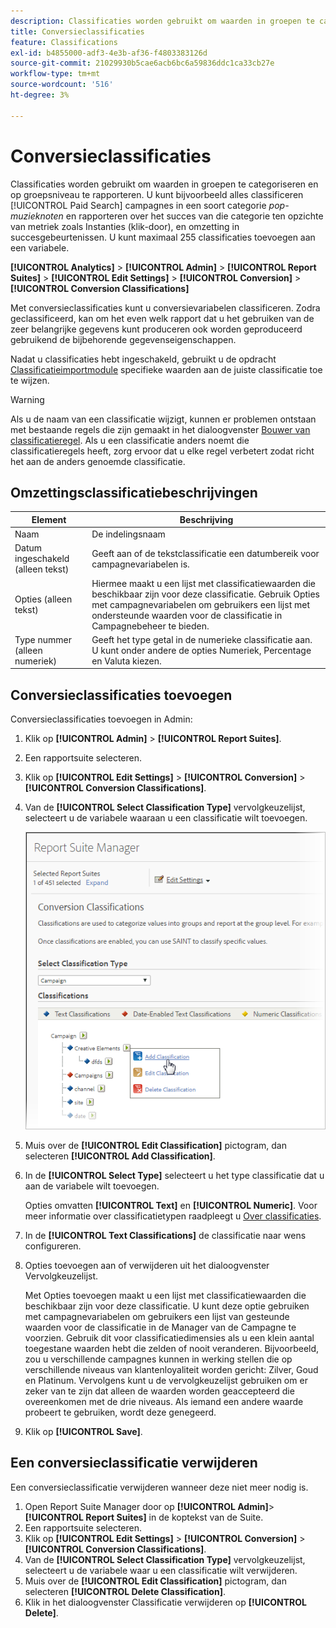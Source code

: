 ```yaml
---
description: Classificaties worden gebruikt om waarden in groepen te categoriseren en op groepsniveau te rapporteren. U kunt bijvoorbeeld alle campagnes voor betaalde zoekopdrachten classificeren in een categorie zoals pop-muziektermen en rapporteren over het succes van die categorie ten opzichte van metriek zoals Instanties (doorklikken) en conversie naar succesgebeurtenissen.
title: Conversieclassificaties
feature: Classifications
exl-id: b4855000-adf3-4e3b-af36-f4803383126d
source-git-commit: 21029930b5cae6acb6bc6a59836ddc1ca33cb27e
workflow-type: tm+mt
source-wordcount: '516'
ht-degree: 3%

---
```


# Conversieclassificaties

Classificaties worden gebruikt om waarden in groepen te categoriseren en op groepsniveau te rapporteren. U kunt bijvoorbeeld alles classificeren [!UICONTROL Paid Search] campagnes in een soort categorie *pop-muzieknoten* en rapporteren over het succes van die categorie ten opzichte van metriek zoals Instanties (klik-door), en omzetting in succesgebeurtenissen. U kunt maximaal 255 classificaties toevoegen aan een variabele.

**[!UICONTROL Analytics]** > **[!UICONTROL Admin]** > **[!UICONTROL Report Suites]** > **[!UICONTROL Edit Settings]** > **[!UICONTROL Conversion]** > **[!UICONTROL Conversion Classifications]**

Met conversieclassificaties kunt u conversievariabelen classificeren. Zodra geclassificeerd, kan om het even welk rapport dat u het gebruiken van de zeer belangrijke gegevens kunt produceren ook worden geproduceerd gebruikend de bijbehorende gegevenseigenschappen.

Nadat u classificaties hebt ingeschakeld, gebruikt u de opdracht [Classificatieimportmodule](/help/components/classifications/importer/c-working-with-saint.md) specifieke waarden aan de juiste classificatie toe te wijzen.

>[!WARNING]
>
>Als u de naam van een classificatie wijzigt, kunnen er problemen ontstaan met bestaande regels die zijn gemaakt in het dialoogvenster [Bouwer van classificatieregel](/help/components/classifications/crb/classification-rule-builder.md). Als u een classificatie anders noemt die classificatieregels heeft, zorg ervoor dat u elke regel verbetert zodat richt het aan de anders genoemde classificatie.

## Omzettingsclassificatiebeschrijvingen

| Element | Beschrijving |
| --- | --- |
| Naam | De indelingsnaam |
| Datum ingeschakeld (alleen tekst) | Geeft aan of de tekstclassificatie een datumbereik voor campagnevariabelen is. |
| Opties (alleen tekst) | Hiermee maakt u een lijst met classificatiewaarden die beschikbaar zijn voor deze classificatie. Gebruik Opties met campagnevariabelen om gebruikers een lijst met ondersteunde waarden voor de classificatie in Campagnebeheer te bieden. |
| Type nummer (alleen numeriek) | Geeft het type getal in de numerieke classificatie aan. U kunt onder andere de opties Numeriek, Percentage en Valuta kiezen. |

## Conversieclassificaties toevoegen

Conversieclassificaties toevoegen in Admin:

1. Klik op **[!UICONTROL Admin]** > **[!UICONTROL Report Suites]**.
1. Een rapportsuite selecteren.
1. Klik op **[!UICONTROL Edit Settings]** > **[!UICONTROL Conversion]** > **[!UICONTROL Conversion Classifications]**.
1. Van de **[!UICONTROL Select Classification Type]** vervolgkeuzelijst, selecteert u de variabele waaraan u een classificatie wilt toevoegen.

   ![Stapinfo](/help/admin/admin/assets/sub_class_create.png)

1. Muis over de **[!UICONTROL Edit Classification]** pictogram, dan selecteren **[!UICONTROL Add Classification]**.
1. In de **[!UICONTROL Select Type]** selecteert u het type classificatie dat u aan de variabele wilt toevoegen.

   Opties omvatten **[!UICONTROL Text]** en **[!UICONTROL Numeric]**. Voor meer informatie over classificatietypen raadpleegt u [Over classificaties](/help/components/classifications/c-classifications.md).
1. In de **[!UICONTROL Text Classifications]** de classificatie naar wens configureren.

1. Opties toevoegen aan of verwijderen uit het dialoogvenster Vervolgkeuzelijst.

   Met Opties toevoegen maakt u een lijst met classificatiewaarden die beschikbaar zijn voor deze classificatie. U kunt deze optie gebruiken met campagnevariabelen om gebruikers een lijst van gesteunde waarden voor de classificatie in de Manager van de Campagne te voorzien. Gebruik dit voor classificatiedimensies als u een klein aantal toegestane waarden hebt die zelden of nooit veranderen. Bijvoorbeeld, zou u verschillende campagnes kunnen in werking stellen die op verschillende niveaus van klantenloyaliteit worden gericht: Zilver, Goud en Platinum. Vervolgens kunt u de vervolgkeuzelijst gebruiken om er zeker van te zijn dat alleen de waarden worden geaccepteerd die overeenkomen met de drie niveaus. Als iemand een andere waarde probeert te gebruiken, wordt deze genegeerd.

1. Klik op **[!UICONTROL Save]**.

## Een conversieclassificatie verwijderen

Een conversieclassificatie verwijderen wanneer deze niet meer nodig is.

1. Open Report Suite Manager door op **[!UICONTROL Admin]**> **[!UICONTROL Report Suites]** in de koptekst van de Suite.
1. Een rapportsuite selecteren.
1. Klik op **[!UICONTROL Edit Settings]** > **[!UICONTROL Conversion]** > **[!UICONTROL Conversion Classifications]**.
1. Van de **[!UICONTROL Select Classification Type]** vervolgkeuzelijst, selecteert u de variabele waar u een classificatie wilt verwijderen.
1. Muis over de **[!UICONTROL Edit Classification]** pictogram, dan selecteren **[!UICONTROL Delete Classification]**.
1. Klik in het dialoogvenster Classificatie verwijderen op **[!UICONTROL Delete]**.
